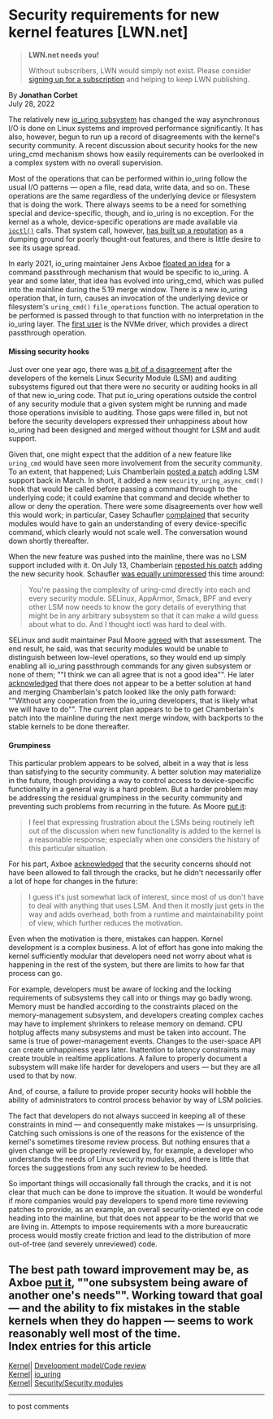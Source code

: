 # Security requirements for new kernel features [LWN.net]

> **LWN.net needs you!**
> 
> Without subscribers, LWN would simply not exist. Please consider [signing up for a subscription](/Promo/nst-nag2/subscribe) and helping to keep LWN publishing. 

By **Jonathan Corbet**  
July 28, 2022 

The relatively new [io_uring subsystem](/Articles/776703/) has changed the way asynchronous I/O is done on Linux systems and improved performance significantly. It has also, however, begun to run up a record of disagreements with the kernel's security community. A recent discussion about security hooks for the new uring_cmd mechanism shows how easily requirements can be overlooked in a complex system with no overall supervision. 

Most of the operations that can be performed within io_uring follow the usual I/O patterns — open a file, read data, write data, and so on. These operations are the same regardless of the underlying device or filesystem that is doing the work. There always seems to be a need for something special and device-specific, though, and io_uring is no exception. For the kernel as a whole, device-specific operations are made available via [`ioctl()`](https://man7.org/linux/man-pages/man2/ioctl.2.html) calls. That system call, however, [has built up a reputation](/Articles/897202/) as a dumping ground for poorly thought-out features, and there is little desire to see its usage spread. 

In early 2021, io_uring maintainer Jens Axboe [floated an idea](/Articles/844875/) for a command passthrough mechanism that would be specific to io_uring. A year and some later, that idea has evolved into uring_cmd, which was pulled into the mainline during the 5.19 merge window. There is a new io_uring operation that, in turn, causes an invocation of the underlying device or filesystem's `uring_cmd()` `file_operations` function. The actual operation to be performed is passed through to that function with no interpretation in the io_uring layer. The [first user](/ml/io-uring/20220511054750.20432-1-joshi.k@samsung.com/) is the NVMe driver, which provides a direct passthrough operation. 

#### Missing security hooks

Just over one year ago, there was [a bit of a disagreement](/Articles/858023/) after the developers of the kernels Linux Security Module (LSM) and auditing subsystems figured out that there were no security or auditing hooks in all of that new io_uring code. That put io_uring operations outside the control of any security module that a given system might be running and made those operations invisible to auditing. Those gaps were filled in, but not before the security developers expressed their unhappiness about how io_uring had been designed and merged without thought for LSM and audit support. 

Given that, one might expect that the addition of a new feature like `uring_cmd` would have seen more involvement from the security community. To an extent, that happened; Luis Chamberlain [posted a patch](/ml/io-uring/YiuC1fhEiRdo5bPd@bombadil.infradead.org/) adding LSM support back in March. In short, it added a new `security_uring_async_cmd()` hook that would be called before passing a command through to the underlying code; it could examine that command and decide whether to allow or deny the operation. There were some disagreements over how well this would work; in particular, Casey Schaufler [complained](/ml/io-uring/8adf55db-7bab-f59d-d612-ed906b948d19@schaufler-ca.com/) that security modules would have to gain an understanding of every device-specific command, which clearly would not scale well. The conversation wound down shortly thereafter. 

When the new feature was pushed into the mainline, there was no LSM support included with it. On July 13, Chamberlain [reposted his patch](/ml/linux-block/20220714000536.2250531-1-mcgrof@kernel.org/) adding the new security hook. Schaufler [was equally unimpressed](/ml/linux-block/30dee52c-80e7-f1d9-a2e2-018e7761b8ea@schaufler-ca.com/) this time around: 

> You're passing the complexity of uring-cmd directly into each and every security module. SELinux, AppArmor, Smack, BPF and every other LSM now needs to know the gory details of everything that might be in any arbitrary subsystem so that it can make a wild guess about what to do. And I thought ioctl was hard to deal with. 

SELinux and audit maintainer Paul Moore [agreed](/ml/linux-block/CAHC9VhSjfrMtqy_6+=_=VaCsJKbKU1oj6TKghkue9LrLzO_++w@mail.gmail.com/) with that assessment. The end result, he said, was that security modules would be unable to distinguish between low-level operations, so they would end up simply enabling all io_uring passthrough commands for any given subsystem or none of them; ""I think we can all agree that is not a good idea"". He later [acknowledged](/ml/linux-block/CAHC9VhQMABYKRqZmJQtXai0gtiueU42ENvSUH929=pF6tP9xOg@mail.gmail.com/) that there does not appear to be a better solution at hand and merging Chamberlain's patch looked like the only path forward: ""Without any cooperation from the io_uring developers, that is likely what we will have to do"". The current plan appears to be to get Chamberlain's patch into the mainline during the next merge window, with backports to the stable kernels to be done thereafter. 

#### Grumpiness

This particular problem appears to be solved, albeit in a way that is less than satisfying to the security community. A better solution may materialize in the future, though providing a way to control access to device-specific functionality in a general way is a hard problem. But a harder problem may be addressing the residual grumpiness in the security community and preventing such problems from recurring in the future. As Moore [put it](/ml/linux-block/CAHC9VhRCW4PFwmwyAYxYmLUDuY-agHm1CejBZJUpHTVbZE8L1Q@mail.gmail.com/): 

> I feel that expressing frustration about the LSMs being routinely left out of the discussion when new functionality is added to the kernel is a reasonable response; especially when one considers the history of this particular situation. 

For his part, Axboe [acknowledged](/ml/linux-block/711b10ab-4ac7-e82f-e125-658460acda89@kernel.dk/) that the security concerns should not have been allowed to fall through the cracks, but he didn't necessarily offer a lot of hope for changes in the future: 

> I guess it's just somewhat lack of interest, since most of us don't have to deal with anything that uses LSM. And then it mostly just gets in the way and adds overhead, both from a runtime and maintainability point of view, which further reduces the motivation. 

Even when the motivation is there, mistakes can happen. Kernel development is a complex business. A lot of effort has gone into making the kernel sufficiently modular that developers need not worry about what is happening in the rest of the system, but there are limits to how far that process can go. 

For example, developers must be aware of locking and the locking requirements of subsystems they call into or things may go badly wrong. Memory must be handled according to the constraints placed on the memory-management subsystem, and developers creating complex caches may have to implement shrinkers to release memory on demand. CPU hotplug affects many subsystems and must be taken into account. The same is true of power-management events. Changes to the user-space API can create unhappiness years later. Inattention to latency constraints may create trouble in realtime applications. A failure to properly document a subsystem will make life harder for developers and users — but they are all used to that by now. 

And, of course, a failure to provide proper security hooks will hobble the ability of administrators to control process behavior by way of LSM policies. 

The fact that developers do not always succeed in keeping all of these constraints in mind — and consequently make mistakes — is unsurprising. Catching such omissions is one of the reasons for the existence of the kernel's sometimes tiresome review process. But nothing ensures that a given change will be properly reviewed by, for example, a developer who understands the needs of Linux security modules, and there is little that forces the suggestions from any such review to be heeded. 

So important things will occasionally fall through the cracks, and it is not clear that much can be done to improve the situation. It would be wonderful if more companies would pay developers to spend more time reviewing patches to provide, as an example, an overall security-oriented eye on code heading into the mainline, but that does not appear to be the world that we are living in. Attempts to impose requirements with a more bureaucratic process would mostly create friction and lead to the distribution of more out-of-tree (and severely unreviewed) code. 

The best path toward improvement may be, as Axboe [put it](/ml/linux-block/2c6541c2-d55b-4fbc-ec03-3b84722b7264@kernel.dk/), ""one subsystem being aware of another one's needs"". Working toward that goal — and the ability to fix mistakes in the stable kernels when they do happen — seems to work reasonably well most of the time.  
Index entries for this article  
---  
[Kernel](/Kernel/Index)| [Development model/Code review](/Kernel/Index#Development_model-Code_review)  
[Kernel](/Kernel/Index)| [io_uring](/Kernel/Index#io_uring)  
[Kernel](/Kernel/Index)| [Security/Security modules](/Kernel/Index#Security-Security_modules)  
  


* * *

to post comments 
